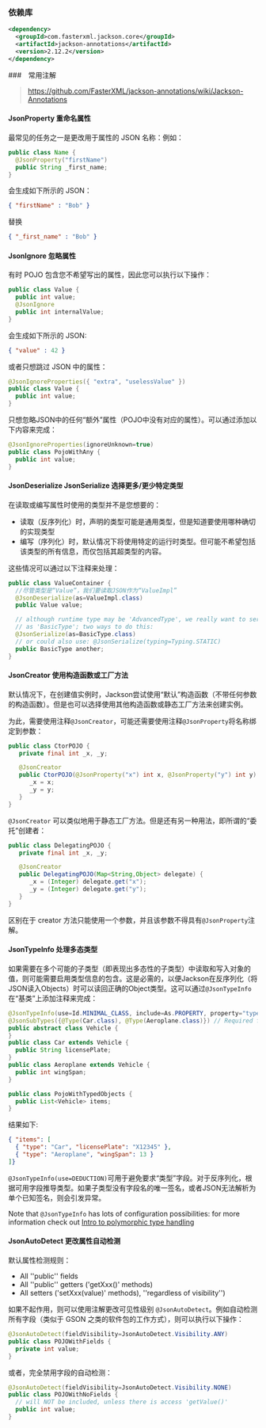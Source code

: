 ### 依赖库

```xml
<dependency>
  <groupId>com.fasterxml.jackson.core</groupId>
  <artifactId>jackson-annotations</artifactId>
  <version>2.12.2</version>
</dependency>
```



###　常用注解

> https://github.com/FasterXML/jackson-annotations/wiki/Jackson-Annotations

#### JsonProperty 重命名属性 

最常见的任务之一是更改用于属性的 JSON 名称：例如：

```java
public class Name {
  @JsonProperty("firstName")
  public String _first_name;
}
```

会生成如下所示的 JSON：

```json
{ "firstName" : "Bob" }
```

替换

```json
{ "_first_name" : "Bob" }
```



#### JsonIgnore 忽略属性 

有时 POJO 包含您不希望写出的属性，因此您可以执行以下操作：

```java
public class Value {
  public int value;
  @JsonIgnore 
  public int internalValue;
}
```

会生成如下所示的 JSON:

```json
{ "value" : 42 }
```



或者只想跳过 JSON 中的属性：

```java
@JsonIgnoreProperties({ "extra", "uselessValue" })
public class Value {
  public int value;
}
```



只想忽略JSON中的任何“额外”属性（POJO中没有对应的属性）。可以通过添加以下内容来完成：

```java
@JsonIgnoreProperties(ignoreUnknown=true)
public class PojoWithAny {
  public int value;
}
```



#### JsonDeserialize JsonSerialize 选择更多/更少特定类型

在读取或编写属性时使用的类型并不是您想要的：

- 读取（反序列化）时，声明的类型可能是通用类型，但是知道要使用哪种确切的实现类型
- 编写（序列化）时，默认情况下将使用特定的运行时类型。但可能不希望包括该类型的所有信息，而仅包括其超类型的内容。

这些情况可以通过以下注释来处理：

```java
public class ValueContainer {
  //尽管类型是“Value”，我们要读取JSON作为“ValueImpl” 
  @JsonDeserialize(as=ValueImpl.class)
  public Value value;

  // although runtime type may be 'AdvancedType', we really want to serialize
  // as 'BasicType'; two ways to do this:
  @JsonSerialize(as=BasicType.class)
  // or could also use: @JsonSerialize(typing=Typing.STATIC)
  public BasicType another;
}
```



#### JsonCreator 使用构造函数或工厂方法 

默认情况下，在创建值实例时，Jackson尝试使用“默认”构造函数（不带任何参数的构造函数）。但是也可以选择使用其他构造函数或静态工厂方法来创建实例。

为此，需要使用注释`@JsonCreator`，可能还需要使用注释`@JsonProperty`将名称绑定到参数：

```java
public class CtorPOJO {
   private final int _x, _y;

   @JsonCreator
   public CtorPOJO(@JsonProperty("x") int x, @JsonProperty("y") int y) {
      _x = x;
      _y = y;
   }
}
```



`@JsonCreator` 可以类似地用于静态工厂方法。但是还有另一种用法，即所谓的“委托”创建者：

```java
public class DelegatingPOJO {
   private final int _x, _y;

   @JsonCreator
   public DelegatingPOJO(Map<String,Object> delegate) {
      _x = (Integer) delegate.get("x");
      _y = (Integer) delegate.get("y");
   }
}
```

区别在于 creator 方法只能使用一个参数，并且该参数不得具有`@JsonProperty`注解。



#### JsonTypeInfo 处理多态类型 

如果需要在多个可能的子类型（即表现出多态性的子类型）中读取和写入对象的值，则可能需要启用类型信息的包含。这是必需的，以便Jackson在反序列化（将JSON读入Objects）时可以读回正确的Object类型。这可以通过`@JsonTypeInfo`在“基类”上添加注释来完成：

```java
@JsonTypeInfo(use=Id.MINIMAL_CLASS, include=As.PROPERTY, property="type") // Include Java class simple-name as JSON property "type"
@JsonSubTypes({@Type(Car.class), @Type(Aeroplane.class)}) // Required for deserialization only  
public abstract class Vehicle {
}
public class Car extends Vehicle {
  public String licensePlate;
}
public class Aeroplane extends Vehicle {
  public int wingSpan;
}

public class PojoWithTypedObjects {
  public List<Vehicle> items;
}
```

结果如下:

```json
{ "items": [
  { "type": "Car", "licensePlate": "X12345" },
  { "type": "Aeroplane", "wingSpan": 13 }
]}
```

`@JsonTypeInfo(use=DEDUCTION)`可用于避免要求“类型”字段。对于反序列化，根据可用字段推导类型。如果子类型没有字段名的唯一签名，或者JSON无法解析为单个已知签名，则会引发异常。



Note that `@JsonTypeInfo` has lots of configuration possibilities: for more information check out [Intro to polymorphic type handling](http://www.cowtowncoder.com/blog/archives/2010/03/entry_372.html)



#### JsonAutoDetect 更改属性自动检测

默认属性检测规则：

- All ''public'' fields
- All ''public'' getters ('getXxx()' methods)
- All setters ('setXxx(value)' methods), ''regardless of visibility'')

如果不起作用，则可以使用注解更改可见性级别 `@JsonAutoDetect`。例如自动检测所有字段（类似于 GSON 之类的软件包的工作方式），则可以执行以下操作：

```java
@JsonAutoDetect(fieldVisibility=JsonAutoDetect.Visibility.ANY)
public class POJOWithFields {
  private int value;
}
```

或者，完全禁用字段的自动检测：

```java
@JsonAutoDetect(fieldVisibility=JsonAutoDetect.Visibility.NONE)
public class POJOWithNoFields {
  // will NOT be included, unless there is access 'getValue()'
  public int value;
}
```

